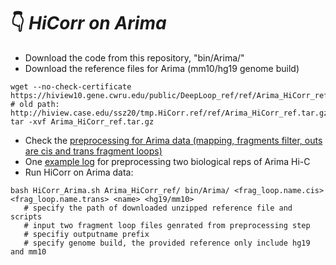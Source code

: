 # :point_down:  *HiCorr on Arima*
- Download the code from this repository, "bin/Arima/" <br/>
- Download the reference files for Arima (mm10/hg19 genome build)
```
wget --no-check-certificate https://hiview10.gene.cwru.edu/public/DeepLoop_ref/ref/Arima_HiCorr_ref.tar.gz
# old path: http://hiview.case.edu/ssz20/tmp.HiCorr.ref/ref/Arima_HiCorr_ref.tar.gz
tar -xvf Arima_HiCorr_ref.tar.gz
```
- Check the [preprocessing for Arima data (mapping, fragments filter, outs are cis and trans fragment loops)](https://github.com/JinLabBioinfo/HiCorr/blob/master/documents/Arima.preprocessing.sh) <br/>
- One [example log](https://github.com/JinLabBioinfo/HiCorr/blob/master/documents/Arima.preprocessing.example.sh) for preprocessing two biological reps of Arima Hi-C
- Run HiCorr on Arima data:
```
bash HiCorr_Arima.sh Arima_HiCorr_ref/ bin/Arima/ <frag_loop.name.cis> <frag_loop.name.trans> <name> <hg19/mm10>
   # specify the path of downloaded unzipped reference file and scripts
   # input two fragment loop files genrated from preprocessing step
   # specifiy outputname prefix
   # specify genome build, the provided reference only include hg19 and mm10
```
